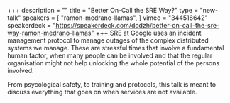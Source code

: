 +++
description = ""
title = "Better On-Call the SRE Way?"
type = "new-talk"
speakers = [
        "ramon-medrano-llamas",
]
vimeo = "344516642"
speakerdeck = "https://speakerdeck.com/dodzh/better-on-call-the-sre-way-ramon-medrano-llamas"
+++
SRE at Google uses an incident management protocol to manage outages of the complex
distributed systems we manage. These are stressful times that involve a fundamental human
factor, when many people can be involved and that the regular organisation might not help
unlocking the whole potential of the persons involved.

From psycological safety, to training and protocols, this talk is meant to discuss
everything that goes on when services are not available.